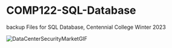 # COMP122-SQL-Database
backup Files for SQL Database, Centennial College Winter 2023

![DataCenterSecurityMarketGIF](https://user-images.githubusercontent.com/94388078/229973742-040a9c07-10cc-4e79-a9fe-5d27e54f23cf.gif)
